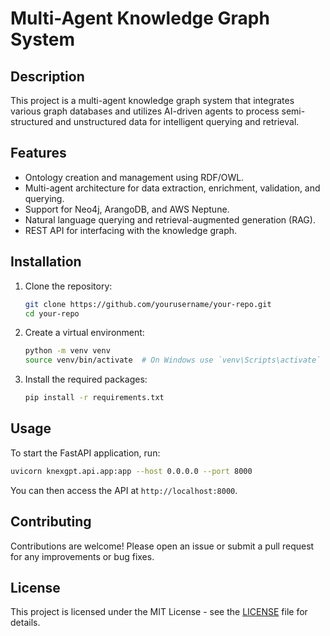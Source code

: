 # Multi-Agent Knowledge Graph System

## Description
This project is a multi-agent knowledge graph system that integrates various graph databases and utilizes AI-driven agents to process semi-structured and unstructured data for intelligent querying and retrieval.

## Features
- Ontology creation and management using RDF/OWL.
- Multi-agent architecture for data extraction, enrichment, validation, and querying.
- Support for Neo4j, ArangoDB, and AWS Neptune.
- Natural language querying and retrieval-augmented generation (RAG).
- REST API for interfacing with the knowledge graph.

## Installation

1. Clone the repository:
   ```bash
   git clone https://github.com/yourusername/your-repo.git
   cd your-repo
   ```

2. Create a virtual environment:
   ```bash
   python -m venv venv
   source venv/bin/activate  # On Windows use `venv\Scripts\activate`
   ```

3. Install the required packages:
   ```bash
   pip install -r requirements.txt
   ```

## Usage

To start the FastAPI application, run:
```bash
uvicorn knexgpt.api.app:app --host 0.0.0.0 --port 8000
```

You can then access the API at `http://localhost:8000`.

## Contributing

Contributions are welcome! Please open an issue or submit a pull request for any improvements or bug fixes.

## License

This project is licensed under the MIT License - see the [LICENSE](LICENSE) file for details.

